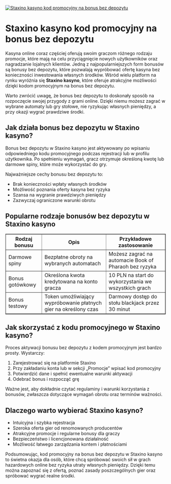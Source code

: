[![Staxino kasyno kod promocyjny na bonus bez depozytu](https://123-caf.pages.dev/gitsignup.png)](https://vrmoo.ru/Bt82HjjY)

<h1>Staxino kasyno kod promocyjny na bonus bez depozytu</h1> <p>Kasyna online coraz częściej oferują swoim graczom różnego rodzaju promocje, które mają na celu przyciągnięcie nowych użytkowników oraz nagradzanie lojalnych klientów. Jedną z najpopularniejszych form bonusów są bonusy bez depozytu, które pozwalają wypróbować ofertę kasyna bez konieczności inwestowania własnych środków. Wśród wielu platform na rynku wyróżnia się <strong>Staxino kasyno</strong>, które oferuje atrakcyjne możliwości dzięki kodom promocyjnym na bonus bez depozytu.</p>  <p>Warto zwrócić uwagę, że bonus bez depozytu to doskonały sposób na rozpoczęcie swojej przygody z grami online. Dzięki niemu możesz zagrać w wybrane automaty lub gry stołowe, nie ryzykując własnych pieniędzy, a przy okazji wygrać prawdziwe środki.</p>  <h2>Jak działa bonus bez depozytu w Staxino kasyno?</h2> <p>Bonus bez depozytu w Staxino kasyno jest aktywowany po wpisaniu odpowiedniego kodu promocyjnego podczas rejestracji lub w profilu użytkownika. Po spełnieniu wymagań, gracz otrzymuje określoną kwotę lub darmowe spiny, które może wykorzystać do gry.</p> <p>Najważniejsze cechy bonusu bez depozytu to:</p> <ul>   <li>Brak konieczności wpłaty własnych środków</li>   <li>Możliwość poznania oferty kasyna bez ryzyka</li>   <li>Szansa na wygranie prawdziwych pieniędzy</li>   <li>Zazwyczaj ograniczone warunki obrotu</li> </ul>  <h2>Popularne rodzaje bonusów bez depozytu w Staxino kasyno</h2> <table border="1" cellpadding="8" cellspacing="0" style="border-collapse: collapse; width: 100%;">   <thead>     <tr>       <th>Rodzaj bonusu</th>       <th>Opis</th>       <th>Przykładowe zastosowanie</th>     </tr>   </thead>   <tbody>     <tr>       <td>Darmowe spiny</td>       <td>Bezpłatne obroty na wybranych automatach</td>       <td>Możesz zagrać na automacie Book of Pharaoh bez ryzyka</td>     </tr>     <tr>       <td>Bonus gotówkowy</td>       <td>Określona kwota kredytowana na konto gracza</td>       <td>10 PLN na start do wykorzystania we wszystkich grach</td>     </tr>     <tr>       <td>Bonus testowy</td>       <td>Token umożliwiający wypróbowanie płatnych gier na określony czas</td>       <td>Darmowy dostęp do stołu blackjack przez 30 minut</td>     </tr>   </tbody> </table>  <h2>Jak skorzystać z kodu promocyjnego w Staxino kasyno?</h2> <p>Proces aktywacji bonusu bez depozytu z kodem promocyjnym jest bardzo prosty. Wystarczy:</p> <ol>   <li>Zarejestrować się na platformie Staxino</li>   <li>Przy zakładaniu konta lub w sekcji „Promocje” wpisać kod promocyjny</li>   <li>Potwierdzić dane i spełnić ewentualne warunki aktywacji</li>   <li>Odebrać bonus i rozpocząć grę</li> </ol>  <p>Ważne jest, aby dokładnie czytać regulaminy i warunki korzystania z bonusów, zwłaszcza dotyczące wymagań obrotu oraz terminów ważności.</p>  <h2>Dlaczego warto wybierać Staxino kasyno?</h2> <ul>   <li>Intuicyjna i szybka rejestracja</li>   <li>Szeroka oferta gier od renomowanych producentów</li>   <li>Atrakcyjne promocje i regularne bonusy dla graczy</li>   <li>Bezpieczeństwo i licencjonowana działalność</li>   <li>Możliwość łatwego zarządzania kontem i płatnościami</li> </ul>  <p>Podsumowując, kod promocyjny na bonus bez depozytu w Staxino kasyno to świetna okazja dla osób, które chcą spróbować swoich sił w grach hazardowych online bez ryzyka utraty własnych pieniędzy. Dzięki temu można zapoznać się z ofertą, poznać zasady poszczególnych gier oraz spróbować wygrać realne środki.</p>
